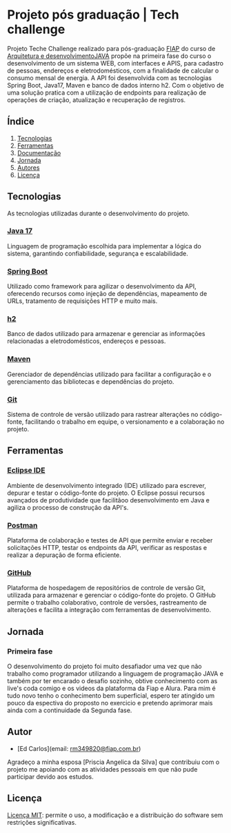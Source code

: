 # Projeto pós graduação | Tech challenge

Projeto Teche Challenge realizado para pós-graduação [FIAP](https://www.fiap.com.br/) do curso de [Arquitetura e desenvolvimentoJAVA](https://postech.fiap.com.br/curso/arquitetura-desenvolvimento-java) propõe na primeira fase do curso o desenvolvimento de um sistema WEB, com interfaces e APIS, para cadastro de pessoas, endereços e eletrodomésticos, com a finalidade de calcular o consumo mensal de energia. A API foi desenvolvida com as tecnologias Spring Boot, Java17, Maven e banco de dados interno h2. Com o objetivo de uma solução pratica com a utilização de endpoints para realização de operações  de criação, atualização e recuperação de registros. 

## Índice

1. [Tecnologias](#tecnologias)
2. [Ferramentas](#ferramentas)
4. [Documentação](/DOCUMENTACAO.md)
5. [Jornada](#jornada)
6. [Autores](#autores)
7. [Licença](#licença)

## Tecnologias

As tecnologias utilizadas durante o desenvolvimento do projeto.

### [Java 17](https://docs.oracle.com/en/java/javase/17/docs/api/)
Linguagem de programação escolhida para implementar a lógica do sistema, garantindo confiabilidade, segurança e escalabilidade.

### [Spring Boot](https://docs.spring.io/spring-boot/docs/current/reference/htmlsingle/)
Utilizado como framework para agilizar o desenvolvimento da API, oferecendo recursos como injeção de dependências, mapeamento de URLs, tratamento de requisições HTTP e muito mais.

### [h2](https://www.postgresql.org/docs/)
Banco de dados utilizado para armazenar e gerenciar as informações relacionadas a eletrodomésticos, endereços e pessoas.

### [Maven](https://maven.apache.org/guides/index.html)
Gerenciador de dependências utilizado para facilitar a configuração e o gerenciamento das bibliotecas e dependências do projeto.

### [Git](https://git-scm.com/doc)
Sistema de controle de versão utilizado para rastrear alterações no código-fonte, facilitando o trabalho em equipe, o versionamento e a colaboração no projeto.


## Ferramentas

### [Eclipse IDE](https://eclipseide.org)
Ambiente de desenvolvimento integrado (IDE) utilizado para escrever, depurar e testar o código-fonte do projeto. O Eclipse possui recursos avançados de produtividade que facilitãoo desenvolvimento em Java e agiliza o processo de construção da API's.

### [Postman](https://www.postman.com/)
Plataforma de colaboração e testes de API que permite enviar e receber solicitações HTTP, testar os endpoints da API, verificar as respostas e realizar a depuração de forma eficiente.

### [GitHub](https://github.com/)
Plataforma de hospedagem de repositórios de controle de versão Git, utilizada para armazenar e gerenciar o código-fonte do projeto. O GitHub permite o trabalho colaborativo, controle de versões, rastreamento de alterações e facilita a integração com ferramentas de desenvolvimento.


## Jornada

### Primeira fase

O desenvolvimento do projeto foi muito desafiador uma vez que não trabalho como programador utilizando a linguagem de programação JAVA e também por ter encarado o desafio sozinho, obtive conhecimento com as live's coda comigo e os videos da plataforma da Fiap e Alura. 
Para mim é tudo novo tenho o conhecimento bem superficial, espero ter atingido um pouco da espectiva do proposto no exercicio e pretendo aprimorar mais ainda com a continuidade da Segunda fase. 

## Autor

- [Ed Carlos](email: rm349820@fiap.com.br)

Agradeço a minha esposa [Priscia Angelica da Silva] que contribuiu com o projeto me apoiando com as atividades pessoais em que não pude participar devido aos estudos.  


## Licença

[Licença MIT](https://opensource.org/license/mit/): permite o uso, a modificação e a distribuição do software sem restrições significativas.
